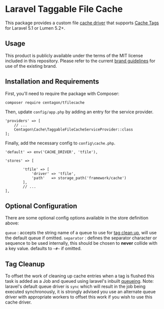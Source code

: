 # Laravel Taggable File Cache
This package provides a custom file [cache driver](https://laravel.com/docs/5.1/cache#adding-custom-cache-drivers) that supports [Cache Tags](https://laravel.com/docs/5.1/cache#cache-tags) for Laravel 5.1 or Lumen 5.2+.

## Usage
This product is publicly available under the terms of the MIT license included in this repository. Please refer to the current [brand guidelines](https://www.kent.ac.uk/brand) for use of the existing brand.

## Installation and Requirements
First, you'll need to require the package with Composer:
```
composer require centagon/tfilecache
```

Then, update `config/app.php` by adding an entry for the service provider.
```
'providers' => [
    // ...
    Centagon\Cache\TaggableFileCacheServiceProvider::class
];
```
Finally, add the necessary config to  `config\cache.php`. 

```
'default' => env('CACHE_DRIVER', 'tfile'),

'stores' => [

		'tfile' => [
			'driver' => 'tfile',
			'path'   => storage_path('framework/cache')
		],
		// ...
],
```

## Optional Configuration
There are some optional config options available in the store definition above:

`queue` :  accepts the string name of a queue to use for [tag clean up](#tag-cleanup), will use the default queue if omitted.
`separator` : defines the separator character or sequence to be used internally, this should be chosen to **never** collide with a key value. defaults to `~#~` if omitted.


## Tag Cleanup
To offset the work of cleaning up cache entries when a tag is flushed this task is added as a Job
and queued using laravel's inbuilt [queueing](https://laravel.com/docs/5.1/queues).
Note: laravel's default queue driver is `sync` which will result in the job being executed synchronously,
it is strongly advised you use an alternate queue driver with appropriate workers to offset this work
if you wish to use this cache driver. 

